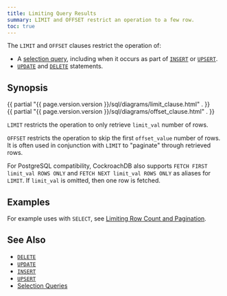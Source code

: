 ```yaml
---
title: Limiting Query Results
summary: LIMIT and OFFSET restrict an operation to a few row.
toc: true
---
```


The `LIMIT` and `OFFSET` clauses restrict the operation of:

- A [selection query](selection-queries.html), including when it occurs
as part of [`INSERT`](insert.html) or [`UPSERT`](upsert.html).
- [`UPDATE`](update.html) and [`DELETE`](delete.html) statements.


## Synopsis

<div>
{{ partial "{{ page.version.version }}/sql/diagrams/limit_clause.html" . }}
</div>

<div>
{{ partial "{{ page.version.version }}/sql/diagrams/offset_clause.html" . }}
</div>

`LIMIT` restricts the operation to only retrieve `limit_val` number of rows.

`OFFSET` restricts the operation to skip the first `offset_value` number of rows.
It is often used in conjunction with `LIMIT` to "paginate" through retrieved rows.

For PostgreSQL compatibility, CockroachDB also supports `FETCH FIRST
limit_val ROWS ONLY` and `FETCH NEXT limit_val ROWS ONLY` as aliases
for `LIMIT`. If `limit_val` is omitted, then one row is fetched.

## Examples

For example uses with `SELECT`, see [Limiting Row Count and
Pagination](selection-queries.html#limiting-row-count-and-pagination).

## See Also

- [`DELETE`](delete.html)
- [`UPDATE`](delete.html)
- [`INSERT`](insert.html)
- [`UPSERT`](upsert.html)
- [Selection Queries](selection-queries.html)
